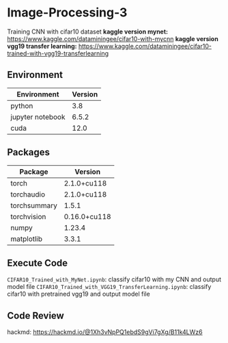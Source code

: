 # Image-Processing-3
 Training CNN with cifar10 dataset
**kaggle version mynet:** https://www.kaggle.com/dataminingee/cifar10-with-mycnn
**kaggle version vgg19 transfer learning:** https://www.kaggle.com/dataminingee/cifar10-trained-with-vgg19-transferlearning

## Environment
|Environment|Version|
|-----------|----------|
|python |3.8|
|jupyter notebook|6.5.2|
|cuda|12.0|

## Packages
|Package|Version|
|-----------|----------|
|torch           |                  2.1.0+cu118|
|torchaudio       |                 2.1.0+cu118|
|torchsummary     |                 1.5.1|
|torchvision      |                 0.16.0+cu118|
|numpy|1.23.4|
|matplotlib|3.3.1|

## Execute Code
`CIFAR10_Trained_with_MyNet.ipynb`: classify cifar10 with my CNN and output model file
`CIFAR10_Trained_with_VGG19_TransferLearning.ipynb`: classify cifar10 with pretrained vgg19 and output model file

## Code Review
hackmd: https://hackmd.io/@1Xh3vNpPQ1ebdS9gVi7gXg/B11k4LWz6
